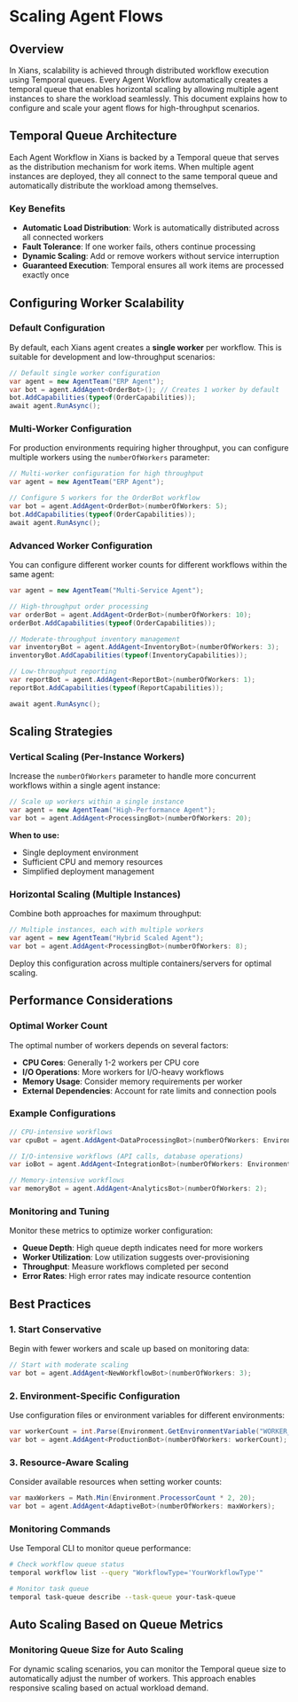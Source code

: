 # Scaling Agent Flows

## Overview

In Xians, scalability is achieved through distributed workflow execution using Temporal queues. Every Agent Workflow automatically creates a temporal queue that enables horizontal scaling by allowing multiple agent instances to share the workload seamlessly. This document explains how to configure and scale your agent flows for high-throughput scenarios.

## Temporal Queue Architecture

Each Agent Workflow in Xians is backed by a Temporal queue that serves as the distribution mechanism for work items. When multiple agent instances are deployed, they all connect to the same temporal queue and automatically distribute the workload among themselves.

### Key Benefits

- **Automatic Load Distribution**: Work is automatically distributed across all connected workers
- **Fault Tolerance**: If one worker fails, others continue processing
- **Dynamic Scaling**: Add or remove workers without service interruption
- **Guaranteed Execution**: Temporal ensures all work items are processed exactly once

## Configuring Worker Scalability

### Default Configuration

By default, each Xians agent creates a **single worker** per workflow. This is suitable for development and low-throughput scenarios:

```csharp
// Default single worker configuration
var agent = new AgentTeam("ERP Agent");
var bot = agent.AddAgent<OrderBot>(); // Creates 1 worker by default
bot.AddCapabilities(typeof(OrderCapabilities));
await agent.RunAsync();
```

### Multi-Worker Configuration

For production environments requiring higher throughput, you can configure multiple workers using the `numberOfWorkers` parameter:

```csharp
// Multi-worker configuration for high throughput
var agent = new AgentTeam("ERP Agent");

// Configure 5 workers for the OrderBot workflow
var bot = agent.AddAgent<OrderBot>(numberOfWorkers: 5);
bot.AddCapabilities(typeof(OrderCapabilities));
await agent.RunAsync();
```

### Advanced Worker Configuration

You can configure different worker counts for different workflows within the same agent:

```csharp
var agent = new AgentTeam("Multi-Service Agent");

// High-throughput order processing
var orderBot = agent.AddAgent<OrderBot>(numberOfWorkers: 10);
orderBot.AddCapabilities(typeof(OrderCapabilities));

// Moderate-throughput inventory management
var inventoryBot = agent.AddAgent<InventoryBot>(numberOfWorkers: 3);
inventoryBot.AddCapabilities(typeof(InventoryCapabilities));

// Low-throughput reporting
var reportBot = agent.AddAgent<ReportBot>(numberOfWorkers: 1);
reportBot.AddCapabilities(typeof(ReportCapabilities));

await agent.RunAsync();
```

## Scaling Strategies

### Vertical Scaling (Per-Instance Workers)

Increase the `numberOfWorkers` parameter to handle more concurrent workflows within a single agent instance:

```csharp
// Scale up workers within a single instance
var agent = new AgentTeam("High-Performance Agent");
var bot = agent.AddAgent<ProcessingBot>(numberOfWorkers: 20);
```

**When to use:**

- Single deployment environment
- Sufficient CPU and memory resources
- Simplified deployment management

### Horizontal Scaling (Multiple Instances)

Combine both approaches for maximum throughput:

```csharp
// Multiple instances, each with multiple workers
var agent = new AgentTeam("Hybrid Scaled Agent");
var bot = agent.AddAgent<ProcessingBot>(numberOfWorkers: 8);
```

Deploy this configuration across multiple containers/servers for optimal scaling.

## Performance Considerations

### Optimal Worker Count

The optimal number of workers depends on several factors:

- **CPU Cores**: Generally 1-2 workers per CPU core
- **I/O Operations**: More workers for I/O-heavy workflows
- **Memory Usage**: Consider memory requirements per worker
- **External Dependencies**: Account for rate limits and connection pools

### Example Configurations

```csharp
// CPU-intensive workflows
var cpuBot = agent.AddAgent<DataProcessingBot>(numberOfWorkers: Environment.ProcessorCount);

// I/O-intensive workflows (API calls, database operations)
var ioBot = agent.AddAgent<IntegrationBot>(numberOfWorkers: Environment.ProcessorCount * 2);

// Memory-intensive workflows
var memoryBot = agent.AddAgent<AnalyticsBot>(numberOfWorkers: 2);
```

### Monitoring and Tuning

Monitor these metrics to optimize worker configuration:

- **Queue Depth**: High queue depth indicates need for more workers
- **Worker Utilization**: Low utilization suggests over-provisioning
- **Throughput**: Measure workflows completed per second
- **Error Rates**: High error rates may indicate resource contention

## Best Practices

### 1. Start Conservative

Begin with fewer workers and scale up based on monitoring data:

```csharp
// Start with moderate scaling
var bot = agent.AddAgent<NewWorkflowBot>(numberOfWorkers: 3);
```

### 2. Environment-Specific Configuration

Use configuration files or environment variables for different environments:

```csharp
var workerCount = int.Parse(Environment.GetEnvironmentVariable("WORKER_COUNT") ?? "1");
var bot = agent.AddAgent<ProductionBot>(numberOfWorkers: workerCount);
```

### 3. Resource-Aware Scaling

Consider available resources when setting worker counts:

```csharp
var maxWorkers = Math.Min(Environment.ProcessorCount * 2, 20);
var bot = agent.AddAgent<AdaptiveBot>(numberOfWorkers: maxWorkers);
```

### Monitoring Commands

Use Temporal CLI to monitor queue performance:

```bash
# Check workflow queue status
temporal workflow list --query "WorkflowType='YourWorkflowType'"

# Monitor task queue
temporal task-queue describe --task-queue your-task-queue
```

## Auto Scaling Based on Queue Metrics

### Monitoring Queue Size for Auto Scaling

For dynamic scaling scenarios, you can monitor the Temporal queue size to automatically adjust the number of workers. This approach enables responsive scaling based on actual workload demand.
